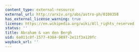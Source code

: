```yaml
---
content_type: external-resource
external_url: http://arxiv.org/abs/astro-ph/0109358
has_external_license_warning: true
license: https://en.wikipedia.org/wiki/All_rights_reserved
status: ''
title: Abraham & van den Bergh
uid: 6a011c8f-1577-4384-9897-2e11f3a120fc
wayback_url: ''
---
```

